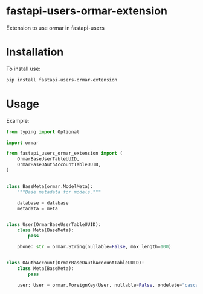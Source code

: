 # fastapi-users-ormar-extension
Extension to use ormar in fastapi-users


# Installation

To install use:
```sh
pip install fastapi-users-ormar-extension
```

# Usage

Example:

```python
from typing import Optional

import ormar

from fastapi_users_ormar_extension import (
    OrmarBaseUserTableUUID,
    OrmarBaseOAuthAccountTableUUID,
)


class BaseMeta(ormar.ModelMeta):
    """Base metadata for models."""

    database = database
    metadata = meta


class User(OrmarBaseUserTableUUID):
    class Meta(BaseMeta):
        pass

    phone: str = ormar.String(nullable=False, max_length=100)


class OAuthAccount(OrmarBaseOAuthAccountTableUUID):
    class Meta(BaseMeta):
        pass

    user: User = ormar.ForeignKey(User, nullable=False, ondelete="cascade")
```